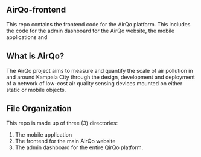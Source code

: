 ## AirQo-frontend
This repo contains the frontend code for the AirQo platform. This includes the code for the admin dashboard for the AirQo website, the mobile applications and 


## What is AirQo?
The AirQo project aims to measure and quantify the scale of air pollution in and around Kampala City through the design, development and deployment of a network of low-cost air quality sensing devices mounted on either static or mobile objects.

## File Organization
This repo is made up of three (3) directories:
1. The mobile application
2. The frontend for the main AirQo website
3. The admin dashboard for the entire QirQo platform.
